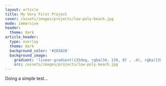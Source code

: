 ```yaml
---
layout: article
title: My Very First Project
cover: /assets/images/projects/low-poly-beach.jpg
mode: immersive
header:
  theme: dark
article_header:
  type: overlay
  theme: dark
  background_color: '#203028'
  background_image:
    gradient: 'linear-gradient(135deg, rgba(34, 139, 87 , .4), rgba(139, 34, 139, .4))'
    src: /assets/images/projects/low-poly-beach.jpg
---
```


Doing a simple test...

